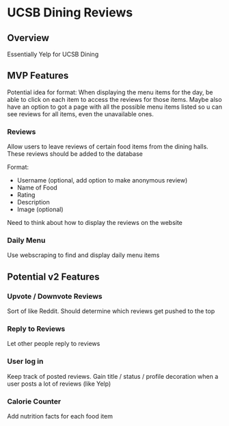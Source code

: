 # UCSB Dining Reviews
## Overview
Essentially Yelp for UCSB Dining

## MVP Features

Potential idea for format: When displaying the menu items for the day, be able to click on each item to access the reviews for those items. Maybe also have an option to got a page with all the possible menu items listed so u can see reviews for all items, even the unavailable ones.

### Reviews

Allow users to leave reviews of certain food items from the dining halls. These reviews should be added to the database

Format:
* Username (optional, add option to make anonymous review)
* Name of Food
* Rating
* Description
* Image (optional)

Need to think about how to display the reviews on the website

### Daily Menu

Use webscraping to find and display daily menu items

## Potential v2 Features

### Upvote / Downvote Reviews

Sort of like Reddit. Should determine which reviews get pushed to the top

### Reply to Reviews

Let other people reply to reviews

### User log in

Keep track of posted reviews. Gain title / status / profile decoration when a user posts a lot of reviews (like Yelp)

### Calorie Counter

Add nutrition facts for each food item
